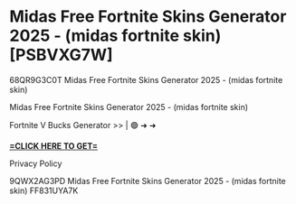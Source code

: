 # Midas Free Fortnite Skins Generator 2025 - (midas fortnite skin) [PSBVXG7W]

68QR9G3C0T Midas Free Fortnite Skins Generator 2025 - (midas fortnite skin)

Midas Free Fortnite Skins Generator 2025 - (midas fortnite skin)

Fortnite V Bucks Generator >> | 🟢 ➜ ➜ 

**[=CLICK HERE TO GET=](https://www.google.com/url?q=https%3A%2F%2Fappbitly.com%2FjHeMV)**

Privacy Policy

 9QWX2AG3PD Midas Free Fortnite Skins Generator 2025 - (midas fortnite skin) FF831UYA7K

